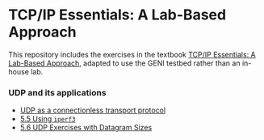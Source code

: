 # TCP/IP Essentials: A Lab-Based Approach

This repository includes the exercises in the textbook [TCP/IP Essentials: A Lab-Based Approach](https://www.amazon.com/TCP-IP-Essentials-Lab-Based-Approach/dp/052160124X), adapted to use the GENI testbed rather than an in-house lab.


### UDP and its applications

* [UDP as a connectionless transport protocol](el5373-lab5-5z.md)
* [5.5 Using `iperf3`](el5373-lab5-55.md)
* [5.6 UDP Exercises with Datagram Sizes](el5373-lab5-56.md)
